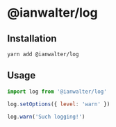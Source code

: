 # @ianwalter/log

## Installation

```console
yarn add @ianwalter/log
```

## Usage

```js
import log from '@ianwalter/log'

log.setOptions({ level: 'warn' })

log.warn('Such logging!')
```

